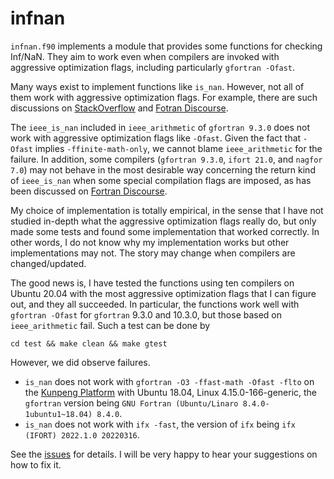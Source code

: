 # infnan

`infnan.f90` implements a module that provides some functions for checking Inf/NaN. They aim to work
even when compilers are invoked with aggressive optimization flags, including particularly `gfortran -Ofast`.

Many ways exist to implement functions like `is_nan`. However, not all of them work with
aggressive optimization flags. For example, there are such discussions on
[StackOverflow](https://stackoverflow.com/questions/15944614) and [Fotran Discourse](https://fortran-lang.discourse.group/t/checking-inf-nan-when-compilers-are-invoked-with-aggressive-optimization-flags/1851).

The `ieee_is_nan` included in `ieee_arithmetic` of `gfortran 9.3.0` does not work with aggressive
optimization flags like `-Ofast`.
Given the fact that `-Ofast` implies `-ffinite-math-only`, we cannot blame `ieee_arithmetic` for
the failure. In addition, some compilers
(`gfortran 9.3.0`, `ifort 21.0`, and `nagfor 7.0`) may not behave in the most desirable way concerning
the return kind of `ieee_is_nan` when some special compilation flags are imposed, as has been discussed
on [Fortran Discourse](https://fortran-lang.discourse.group/t/is-this-expected-fortran-standard-is-not-respected-by-gfortran-fdefault-integer-8-ifort-i8-or-nagfor-i8).

My choice of implementation is totally empirical, in the sense that I have not studied in-depth what
the aggressive optimization flags really do, but only made some tests and found some implementation
that worked correctly. In other words, I do not know why my implementation works but other
implementations may not. The story may change when compilers are changed/updated.

The good news is, I have tested the functions using ten compilers on Ubuntu 20.04 with the most 
aggressive optimization flags that I can figure out, and they all succeeded. In particular, the functions work well with `gfortran -Ofast` for `gfortran` 9.3.0 and 10.3.0, 
but those based on `ieee_arithmetic` fail. Such a test can be done by

```
cd test && make clean && make gtest
```

However, we did observe failures.

- `is_nan` does not work with `gfortran -O3 -ffast-math -Ofast -flto`
on the [Kunpeng Platform](https://e.huawei.com/hk/products/servers/computing-kunpeng) with Ubuntu
18.04, Linux 4.15.0-166-generic, the `gfortran` version being `GNU Fortran (Ubuntu/Linaro 8.4.0-1ubuntu1~18.04) 8.4.0`.
- `is_nan` does not work with `ifx -fast`, the version of `ifx` being `ifx (IFORT) 2022.1.0 20220316`.

See the [issues](https://github.com/zaikun/infnan/issues) for details. I will be very happy to hear your suggestions on how to fix it.
